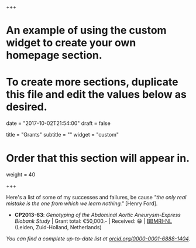 +++
# An example of using the custom widget to create your own homepage section.
# To create more sections, duplicate this file and edit the values below as desired.

date = "2017-10-02T21:54:00"
draft = false

title = "Grants"
subtitle = ""
widget = "custom"

# Order that this section will appear in.
weight = 40

+++

Here's a list of some of my successes and failures, be cause *"the only real mistake is the one from which we learn nothing."* [Henry Ford].

* **CP2013-63**: *Genotyping of the Abdominal Aortic Aneurysm-Express Biobank Study* | Grant total: €50,000.- | Received: 😁 | [BBMRI-NL](http://www.bbmri.nl) (Leiden, Zuid-Holland, Netherlands)

*You can find a complete up-to-date list at [orcid.org/0000-0001-6888-1404](http://orcid.org/0000-0001-6888-1404).*